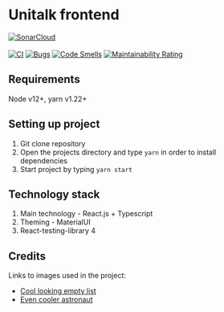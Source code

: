 # Unitalk frontend
[![SonarCloud](https://sonarcloud.io/images/project_badges/sonarcloud-black.svg)](https://sonarcloud.io/dashboard?id=UniTalk-app_UniTalk-frontend)
<br><br>
[![CI](https://github.com/UniTalk-app/UniTalk-frontend/actions/workflows/main.yml/badge.svg?branch=master)](https://github.com/UniTalk-app/UniTalk-frontend/actions/workflows/main.yml)
[![Bugs](https://sonarcloud.io/api/project_badges/measure?project=UniTalk-app_UniTalk-frontend&metric=bugs)](https://sonarcloud.io/dashboard?id=UniTalk-app_UniTalk-frontend)
[![Code Smells](https://sonarcloud.io/api/project_badges/measure?project=UniTalk-app_UniTalk-frontend&metric=code_smells)](https://sonarcloud.io/dashboard?id=UniTalk-app_UniTalk-frontend)
[![Maintainability Rating](https://sonarcloud.io/api/project_badges/measure?project=UniTalk-app_UniTalk-frontend&metric=sqale_rating)](https://sonarcloud.io/dashboard?id=UniTalk-app_UniTalk-frontend)

## Requirements

Node v12+, yarn v1.22+
## Setting up project
1. Git clone repository
2. Open the projects directory and type `yarn` in order to install dependencies
3. Start project by typing `yarn start`


## Technology stack

1. Main technology - React.js + Typescript
2. Theming - MaterialUI
3. React-testing-library
4

## Credits
Links to images used in the project:
- [Cool looking empty list](https://icons8.com/illustrations/illustration/kingdom-list-is-empty)
- [Even cooler astronaut](https://icons8.com/illustrations/illustration/pluto-sign-up)

